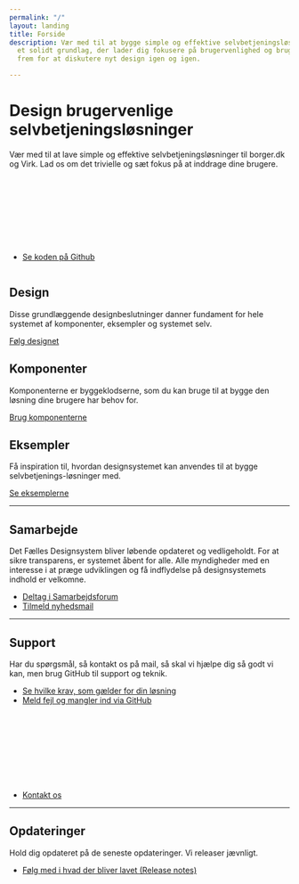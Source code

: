 ```yaml
---
permalink: "/"
layout: landing
title: Forside
description: Vær med til at bygge simple og effektive selvbetjeningsløsninger fra
  et solidt grundlag, der lader dig fokusere på brugervenlighed og brugerinddragelse
  frem for at diskutere nyt design igen og igen.

---
```

<div class="bg-alternative py-9">
<div class="container">
<div class="row">
<div class="col-12 col-lg-7">
<h1>Design brugervenlige selvbetjeningsløsninger</h1>
<p class="font-lead">
    Vær med til at lave simple og effektive selvbetjeningsløsninger til borger.dk og Virk. Lad os om det trivielle og sæt fokus på at inddrage dine brugere.
</p>
<ul class="nobullet-list">
<li>
<a href="https://github.com/detfaellesdesignsystem/dkfds-components/" class="icon-link bold-link">Se koden på Github<svg class="icon-svg" focusable="false" aria-hidden="true" tabindex="-1"><use xlink:href="#open-in-new"></use></svg></a>
</li>
</ul>
</div>
<div class="col-12 col-lg-5 align-text-center">
<img id="designsystem-illustration" src="{{ site.baseurl }}/assets/img/descriptionimages/Forside_illu_virk.svg" alt="" class="d-none d-lg-inline-block">
</div>
</div>
</div>
</div>

<div class="container">
    <div class="row py-9">
        <div class="col-12 col-lg-4">
            <h2 class="mt-0">Design</h2>
            <p>Disse grundlæggende designbeslutninger danner fundament for hele systemet af komponenter, eksempler og systemet selv.</p>
            <p><a href="/design/" class="bold-link">Følg designet</a></p>
        </div>
        <div class="col-12 col-lg-4">
            <h2 class="mt-0">Komponenter</h2>
            <p>Komponenterne er byggeklodserne, som du kan bruge til at bygge den løsning dine brugere har behov for.</p>
            <p><a href="/komponenter/" class="bold-link">Brug komponenterne</a></p>
        </div>
        <div class="col-12 col-lg-4">
            <h2 class="mt-0">Eksempler</h2>
            <p>Få inspiration til, hvordan designsystemet kan anvendes til at bygge selvbetjenings-løsninger med.</p>
            <p><a href="/eksempler/" class="bold-link">Se eksemplerne</a></p>
        </div>
    </div>
    <hr />
    <div class="py-9">
        <h2 class="mt-0">Samarbejde</h2>
        <p>Det Fælles Designsystem bliver løbende opdateret og vedligeholdt. For at sikre transparens, er systemet åbent for alle. Alle myndigheder med en interesse i at præge udviklingen og få indflydelse på designsystemets indhold er velkomne. </p>
        <ul class="nobullet-list">
            <li><a href="/faellesskab/samarbejdsforum/">Deltag i Samarbejdsforum</a></li>
            <li><a href="/faellesskab/nyhedsmail/">Tilmeld nyhedsmail</a></li>
        </ul>
    </div>
    <hr />
    <div class="py-9">
        <h2 class="mt-0">Support</h2>
        <p>Har du spørgsmål, så kontakt os på mail, så skal vi hjælpe dig så godt vi kan, men brug GitHub til support og teknik.</p>
        <ul class="nobullet-list">
            <li><a href="/krav/">Se hvilke krav, som gælder for din løsning</a></li>
            <li><a href="https://github.com/detfaellesdesignsystem/dkfds-components/issues" class="icon-link"> Meld fejl og mangler ind via GitHub<svg class="icon-svg" focusable="false" aria-hidden="true" tabindex="-1"><use xlink:href="#open-in-new"></use></svg></a></li>
            <li><a href="/faellesskab/kontakt-support/">Kontakt os</a></li>
        </ul>
    </div>
    <hr />
    <div class="pt-9">
        <h2 class="mt-0">Opdateringer</h2>
        <p>Hold dig opdateret på de seneste opdateringer. Vi releaser jævnligt.</p>
        <ul class="nobullet-list">
            <li><a href="/faellesskab/releases/">Følg med i hvad der bliver lavet (Release notes)</a></li>
        </ul>
    </div> 
</div>
